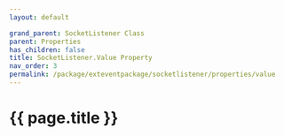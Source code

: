 ```yaml
---
layout: default

grand_parent: SocketListener Class
parent: Properties
has_children: false
title: SocketListener.Value Property
nav_order: 3
permalink: /package/exteventpackage/socketlistener/properties/value
---
```

# {{ page.title }}